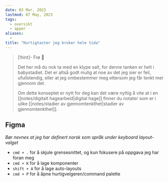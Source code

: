 ```yaml
---
date: 03 Mar, 2023
lastmod: 07 May, 2023
tags:
  - oversikt
  - apper
aliases:
  - 
title: "Hurtigtaster jeg bruker hele tida"
---
```

> [!hint]- Frø  🌱
>
> Det her må du nok ta med en klype salt, for denne tanken er helt i babystadiet. Det er altså godt mulig at noe av det jeg sier er feil, ufullstendig, eller at jeg ombestemmer meg ettersom jeg får tenkt mer gjennom det.
> 
> Om dette konseptet er nytt for deg kan det være nyttig å vite at i en [[notes/digitalt hagearbeid|digital hage]] finner du notater som er i ulike [[notes/stadier av gjennomtenkthet|stadier av gjennomtenkthet]].

## Figma

*Bør nevnes at jeg har definert norsk som språk under keyboard layout-valget*

- `cmd + .` for å skjule grensesnittet, og kun fokusere på oppgava jeg har foran meg
- `cmd + K` for å lage komponenter
- `shift + A` for å lage auto-layouts
- `cmd + P` for å åpne hurtigvelgeren/command palette
